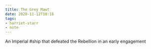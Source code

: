 ```yaml
---
title: The Grey Mawt
date: 2020-11-12T18:18
tags:
- harriet-starr
- note
---
```


An Imperial #ship that defeated the Rebellion in an early engagement
